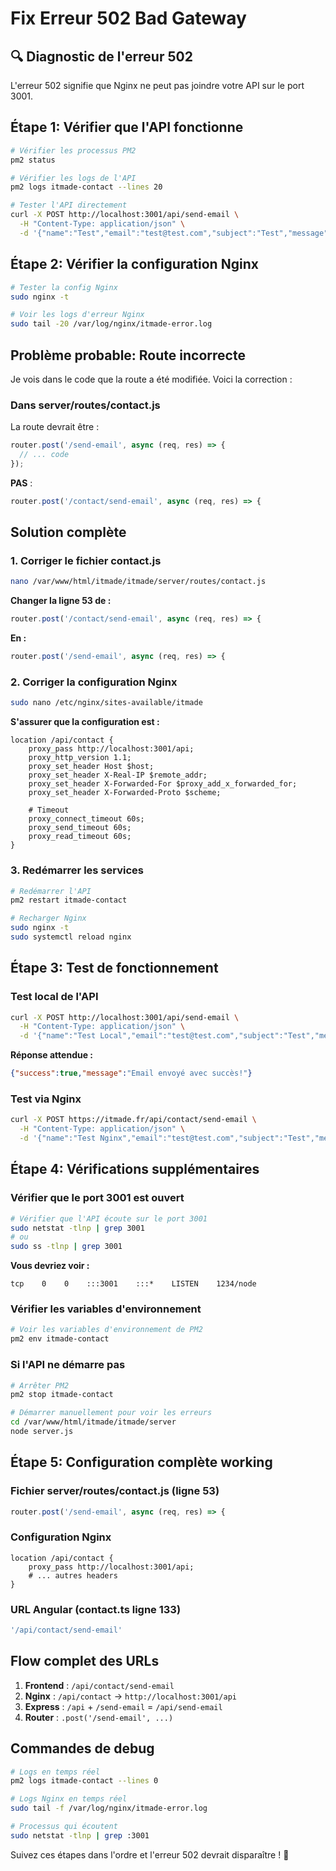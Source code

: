 # Fix Erreur 502 Bad Gateway

## 🔍 Diagnostic de l'erreur 502

L'erreur 502 signifie que Nginx ne peut pas joindre votre API sur le port 3001.

## Étape 1: Vérifier que l'API fonctionne

```bash
# Vérifier les processus PM2
pm2 status

# Vérifier les logs de l'API
pm2 logs itmade-contact --lines 20

# Tester l'API directement
curl -X POST http://localhost:3001/api/send-email \
  -H "Content-Type: application/json" \
  -d '{"name":"Test","email":"test@test.com","subject":"Test","message":"Test message"}'
```

## Étape 2: Vérifier la configuration Nginx

```bash
# Tester la config Nginx
sudo nginx -t

# Voir les logs d'erreur Nginx
sudo tail -20 /var/log/nginx/itmade-error.log
```

## Problème probable: Route incorrecte

Je vois dans le code que la route a été modifiée. Voici la correction :

### Dans server/routes/contact.js
La route devrait être :
```javascript
router.post('/send-email', async (req, res) => {
  // ... code
});
```

**PAS** :
```javascript
router.post('/contact/send-email', async (req, res) => {
```

## Solution complète

### 1. Corriger le fichier contact.js
```bash
nano /var/www/html/itmade/itmade/server/routes/contact.js
```

**Changer la ligne 53 de :**
```javascript
router.post('/contact/send-email', async (req, res) => {
```

**En :**
```javascript
router.post('/send-email', async (req, res) => {
```

### 2. Corriger la configuration Nginx
```bash
sudo nano /etc/nginx/sites-available/itmade
```

**S'assurer que la configuration est :**
```nginx
location /api/contact {
    proxy_pass http://localhost:3001/api;
    proxy_http_version 1.1;
    proxy_set_header Host $host;
    proxy_set_header X-Real-IP $remote_addr;
    proxy_set_header X-Forwarded-For $proxy_add_x_forwarded_for;
    proxy_set_header X-Forwarded-Proto $scheme;
    
    # Timeout
    proxy_connect_timeout 60s;
    proxy_send_timeout 60s;
    proxy_read_timeout 60s;
}
```

### 3. Redémarrer les services
```bash
# Redémarrer l'API
pm2 restart itmade-contact

# Recharger Nginx
sudo nginx -t
sudo systemctl reload nginx
```

## Étape 3: Test de fonctionnement

### Test local de l'API
```bash
curl -X POST http://localhost:3001/api/send-email \
  -H "Content-Type: application/json" \
  -d '{"name":"Test Local","email":"test@test.com","subject":"Test","message":"Test local API"}'
```

**Réponse attendue :**
```json
{"success":true,"message":"Email envoyé avec succès!"}
```

### Test via Nginx
```bash
curl -X POST https://itmade.fr/api/contact/send-email \
  -H "Content-Type: application/json" \
  -d '{"name":"Test Nginx","email":"test@test.com","subject":"Test","message":"Test via Nginx"}'
```

## Étape 4: Vérifications supplémentaires

### Vérifier que le port 3001 est ouvert
```bash
# Vérifier que l'API écoute sur le port 3001
sudo netstat -tlnp | grep 3001
# ou
sudo ss -tlnp | grep 3001
```

**Vous devriez voir :**
```
tcp    0    0    :::3001    :::*    LISTEN    1234/node
```

### Vérifier les variables d'environnement
```bash
# Voir les variables d'environnement de PM2
pm2 env itmade-contact
```

### Si l'API ne démarre pas
```bash
# Arrêter PM2
pm2 stop itmade-contact

# Démarrer manuellement pour voir les erreurs
cd /var/www/html/itmade/itmade/server
node server.js
```

## Étape 5: Configuration complète working

### Fichier server/routes/contact.js (ligne 53)
```javascript
router.post('/send-email', async (req, res) => {
```

### Configuration Nginx
```nginx
location /api/contact {
    proxy_pass http://localhost:3001/api;
    # ... autres headers
}
```

### URL Angular (contact.ts ligne 133)
```typescript
'/api/contact/send-email'
```

## Flow complet des URLs

1. **Frontend** : `/api/contact/send-email`
2. **Nginx** : `/api/contact` → `http://localhost:3001/api`
3. **Express** : `/api` + `/send-email` = `/api/send-email`
4. **Router** : `.post('/send-email', ...)`

## Commandes de debug

```bash
# Logs en temps réel
pm2 logs itmade-contact --lines 0

# Logs Nginx en temps réel
sudo tail -f /var/log/nginx/itmade-error.log

# Processus qui écoutent
sudo netstat -tlnp | grep :3001
```

Suivez ces étapes dans l'ordre et l'erreur 502 devrait disparaître ! 🔧